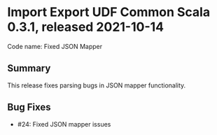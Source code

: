 # Import Export UDF Common Scala 0.3.1, released 2021-10-14

Code name: Fixed JSON Mapper

## Summary

This release fixes parsing bugs in JSON mapper functionality.

## Bug Fixes

* #24: Fixed JSON mapper issues
